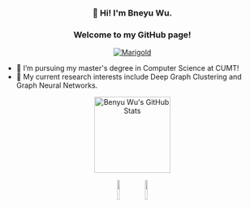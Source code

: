 <h3><p align="center" >👋 Hi! I'm Bneyu Wu.</p> </h3>

<h3><p align="center">Welcome to my GitHub page!</p></h3>

<p align="center"> 
    <a href="https://www.marigold.website">
        <img src="https://img.shields.io/badge/Homepage-Marigold-brightgreen" alt="Marigold">
    </a>
</p>

- 🔭 I’m pursuing my master's degree in Computer Science at CUMT!
- 🌱 My current research interests include Deep Graph Clustering and Graph Neural Networks.

<p align="center">
    <img src="https://github-readme-stats.vercel.app/api?username=Marigoldwu&theme=buefy&show_icons=true" alt="Benyu Wu's GitHub Stats" height="150" />
</p>

 

<p align="center">
        <img width="10%" src="https://www.vectorlogo.zone/logos/java/java-ar21.svg">
        <img width="10%" src="https://www.vectorlogo.zone/logos/python/python-ar21.svg">
</p>

